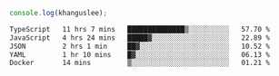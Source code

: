 ```js
console.log(khanguslee);
```

<!--START_SECTION:waka-->

```txt
TypeScript   11 hrs 7 mins   ██████████████▒░░░░░░░░░░   57.70 %
JavaScript   4 hrs 24 mins   █████▓░░░░░░░░░░░░░░░░░░░   22.89 %
JSON         2 hrs 1 min     ██▓░░░░░░░░░░░░░░░░░░░░░░   10.52 %
YAML         1 hr 10 mins    █▓░░░░░░░░░░░░░░░░░░░░░░░   06.13 %
Docker       14 mins         ▒░░░░░░░░░░░░░░░░░░░░░░░░   01.21 %
```

<!--END_SECTION:waka-->

<!--
**khanguslee/khanguslee** is a ✨ _special_ ✨ repository because its `README.md` (this file) appears on your GitHub profile.

Here are some ideas to get you started:

- 🔭 I’m currently working on ...
- 🌱 I’m currently learning ...
- 👯 I’m looking to collaborate on ...
- 🤔 I’m looking for help with ...
- 💬 Ask me about ...
- 📫 How to reach me: ...
- 😄 Pronouns: ...
- ⚡ Fun fact: ...
-->
